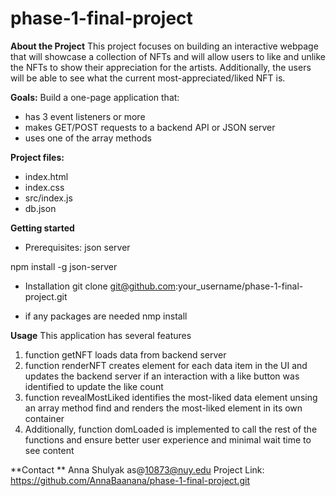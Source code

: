 # phase-1-final-project

**About the Project**
This project focuses on building an interactive webpage 
that will showcase a collection of NFTs and will allow users
to like and unlike the NFTs to show their appreciation for the artists.
Additionally, the users will be able to see what the current 
most-appreciated/liked NFT is.

**Goals:**
Build a one-page application that:
- has 3 event listeners or more
- makes GET/POST requests to a backend API or JSON server
- uses one of the array methods 

**Project files:**
- index.html
- index.css
- src/index.js
- db.json


**Getting started**

- Prerequisites: 
json server

npm install -g json-server

- Installation 
git clone git@github.com:your_username/phase-1-final-project.git

* if any packages are needed
nmp install

**Usage**
This application has several features

1. function getNFT loads data from backend server 
2. function renderNFT creates element for each data item in the UI and updates the backend server if an interaction with a like button was identified to update the like count
3. function revealMostLiked identifies the most-liked data element unsing an array method find and renders the most-liked element in its own container
4. Additionally, function domLoaded is implemented to call the rest of the functions and ensure better user experience and minimal wait time to see content

**Contact **
Anna Shulyak as@10873@nuy.edu
Project Link: https://github.com/AnnaBaanana/phase-1-final-project.git
